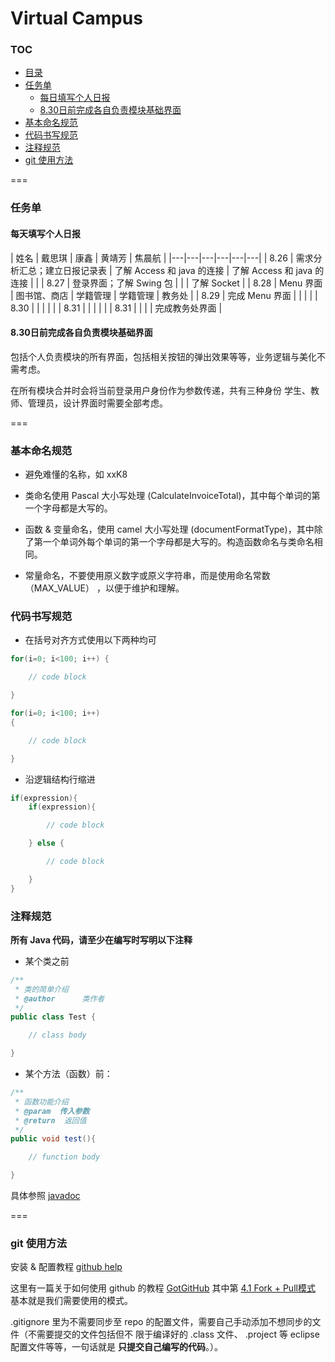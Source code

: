 Virtual Campus
===

### TOC

* [目录](#toc)
* [任务单](#任务单)
    * [每日填写个人日报](#每日填写个人日报)
    * [8.30日前完成各自负责模块基础界面](#830日前完成各自负责模块基础界面)
* [基本命名规范](#基本命名规范)
* [代码书写规范](#代码书写规范)
* [注释规范](#注释规范)
* [git 使用方法](#git-使用方法)

===

### 任务单

#### 每天填写个人日报


| 姓名 | 戴思琪 | 康鑫 | 黄靖芳 | 焦晨航 |
|---|---|---|---|---|---|
| 8.26 | 需求分析汇总；建立日报记录表 | 了解 Access 和 java 的连接 | 了解 Access 和 java 的连接 | |
| 8.27 | 登录界面；了解 Swing 包 | | | 了解 Socket |
| 8.28 | Menu 界面 | 图书馆、商店 | 学籍管理 | 学籍管理 | 教务处 |
| 8.29 | 完成 Menu 界面 | | | |
| 8.30 | | | | |
| 8.31 | | | | |
| 8.31 | | | | 完成教务处界面 |

#### 8.30日前完成各自负责模块基础界面

包括个人负责模块的所有界面，包括相关按钮的弹出效果等等，业务逻辑与美化不需考虑。

在所有模块合并时会将当前登录用户身份作为参数传递，共有三种身份 学生、教师、管理员，设计界面时需要全部考虑。


===

### 基本命名规范

* 避免难懂的名称，如 xxK8

* 类命名使用 Pascal 大小写处理 (CalculateInvoiceTotal)，其中每个单词的第一个字母都是大写的。

* 函数 & 变量命名，使用 camel 大小写处理 (documentFormatType)，其中除了第一个单词外每个单词的第一个字母都是大写的。构造函数命名与类命名相同。

* 常量命名，不要使用原义数字或原义字符串，而是使用命名常数（MAX_VALUE） ，以便于维护和理解。

### 代码书写规范


* 在括号对齐方式使用以下两种均可

```java
for(i=0; i<100; i++) {

    // code block

}

for(i=0; i<100; i++)
{

    // code block

}

```

* 沿逻辑结构行缩进


```java
if(expression){
    if(expression){

        // code block

    } else {

        // code block

    }
}
```


### 注释规范

**所有 Java 代码，请至少在编写时写明以下注释**

* 某个类之前

```java
/**
 * 类的简单介绍
 * @author      类作者
 */
public class Test {

    // class body

}
```

* 某个方法（函数）前：

```java
/**
 * 函数功能介绍
 * @param  传入参数
 * @return  返回值
 */
public void test(){

    // function body

}
```
具体参照 [javadoc](http://en.wikipedia.org/wiki/Javadoc)


===

### git 使用方法

安装 & 配置教程 [github help](https://help.github.com/articles/set-up-git)

这里有一篇关于如何使用 github 的教程 [GotGitHub](http://www.worldhello.net/gotgithub/index.html) 其中第 [4.1 Fork + Pull模式](http://www.worldhello.net/gotgithub/04-work-with-others/010-fork-and-pull.html) 基本就是我们需要使用的模式。


.gitignore 里为不需要同步至 repo 的配置文件，需要自己手动添加不想同步的文件（不需要提交的文件包括但不
限于编译好的 .class 文件、 .project 等 eclipse 配置文件等等，一句话就是 **只提交自己编写的代码**。）。
